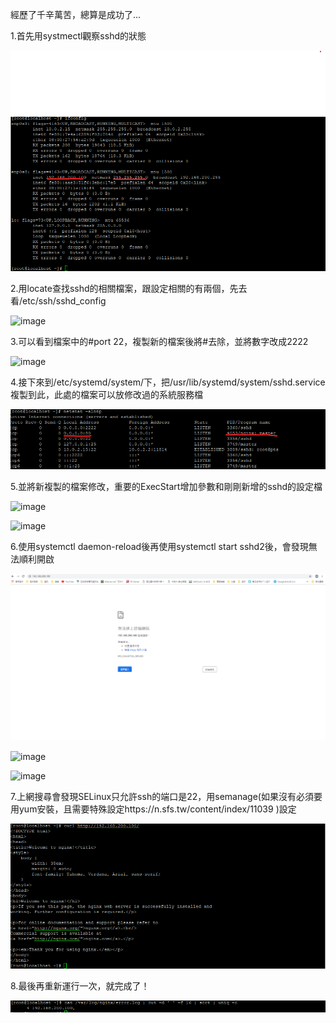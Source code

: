 經歷了千辛萬苦，總算是成功了...


1.首先用systmectl觀察sshd的狀態

![image](https://github.com/boolenboom/107-1-ntcu-linux/blob/HW-10/ADT105136/010.png)

2.用locate查找sshd的相關檔案，跟設定相關的有兩個，先去看/etc/ssh/sshd_config

![image](https://github.com/boolenboom/107-1-ntcu-linux/blob/HW-10/ADT105136/011.png)

3.可以看到檔案中的#port 22，複製新的檔案後將#去除，並將數字改成2222

![image](https://github.com/boolenboom/107-1-ntcu-linux/blob/HW-10/ADT105136/012.png)

4.接下來到/etc/systemd/system/下，把/usr/lib/systemd/system/sshd.service複製到此，此處的檔案可以放修改過的系統服務檔

![image](https://github.com/boolenboom/107-1-ntcu-linux/blob/HW-10/ADT105136/020.png)

5.並將新複製的檔案修改，重要的ExecStart增加參數和剛剛新增的sshd的設定檔

![image](https://github.com/boolenboom/107-1-ntcu-linux/blob/HW-10/ADT105136/021.png)

![image](https://github.com/boolenboom/107-1-ntcu-linux/blob/HW-10/ADT105136/022.png)

6.使用systemctl daemon-reload後再使用systemctl start sshd2後，會發現無法順利開啟

![image](https://github.com/boolenboom/107-1-ntcu-linux/blob/HW-10/ADT105136/030.png)

![image](https://github.com/boolenboom/107-1-ntcu-linux/blob/HW-10/ADT105136/031.png)

![image](https://github.com/boolenboom/107-1-ntcu-linux/blob/HW-10/ADT105136/032.png)

7.上網搜尋會發現SELinux只允許ssh的端口是22，用semanage(如果沒有必須要用yum安裝，且需要特殊設定https://n.sfs.tw/content/index/11039  )設定

![image](https://github.com/boolenboom/107-1-ntcu-linux/blob/HW-10/ADT105136/040.png)

8.最後再重新運行一次，就完成了！

![image](https://github.com/boolenboom/107-1-ntcu-linux/blob/HW-10/ADT105136/050.png)

